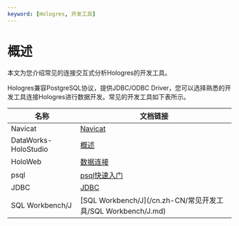 ```yaml
---
keyword: [Hologres, 开发工具]
---
```


# 概述

本文为您介绍常见的连接交互式分析Hologres的开发工具。

Hologres兼容PostgreSQL协议，提供JDBC/ODBC Driver，您可以选择熟悉的开发工具连接Hologres进行数据开发。常见的开发工具如下表所示。

|名称|文档链接|
|--|----|
|Navicat|[Navicat](/cn.zh-CN/常见开发工具/Navicat.md)|
|DataWorks-HoloStudio|[概述](/cn.zh-CN/常见开发工具/DataWorks数仓开发/概述.md)|
|HoloWeb|[数据连接](/cn.zh-CN/常见开发工具/HoloWeb/连接管理/数据连接.md)|
|psql|[psql快速入门](/cn.zh-CN/快速入门/psql快速入门.md)|
|JDBC|[JDBC](/cn.zh-CN/常见开发工具/JDBC.md)|
|SQL Workbench/J|[SQL Workbench/J](/cn.zh-CN/常见开发工具/SQL Workbench/J.md)|

